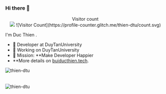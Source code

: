 ### Hi there 👋

<p align="center"> 
  Visitor count<br>
  <img src="https://profile-counter.glitch.me/sorrycc/count.svg" />
  ![Visitor Count](https://profile-counter.glitch.me/thien-dtu/count.svg)
</p>

I'm Duc Thien .

- 🍒 Developer at DuyTanUniversity
- 🍉 Working on DuyTanUniversity
- 🍎 Mission: **Make Developer Happier
- **More details on [buiducthien.tech](https://www.buiducthien.tech/).
<!-- ### Github Stats
![](https://github-readme-stats.vercel.app/api?username=thien-dtu&hide_title=true&show_icons=true&icon_color=007aff&text_color=333&bg_color=fff) -->

<div><img align="center" src="https://github-readme-stats.vercel.app/api/top-langs/?username=thien-dtu&layout=compact&hide=html" alt="thien-dtu" /></div>
<br />
<br />
<div><img align="center" src="https://github-readme-stats.vercel.app/api?username=thien-dtu&show_icons=true" alt="thien-dtu" /></div>

<!---
Thien-dtu/Thien-dtu is a ✨ special ✨ repository because its `README.md` (this file) appears on your GitHub profile.
You can click the Preview link to take a look at your changes.
--->
